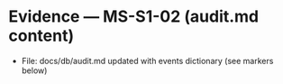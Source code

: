# Evidence — MS-S1-02 (audit.md content)
- File: docs/db/audit.md updated with events dictionary (see markers below)
